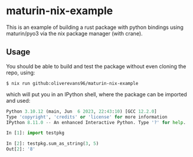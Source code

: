# maturin-nix-example

This is an example of building a rust package with python bindings using maturin/pyo3 via the nix package manager (with crane).

## Usage

You should be able to build and test the package without even cloning the repo, using:
```
$ nix run github:oliverevans96/maturin-nix-example
```

which will put you in an IPython shell, where the package can be imported and used:
```python
Python 3.10.12 (main, Jun  6 2023, 22:43:10) [GCC 12.2.0]
Type 'copyright', 'credits' or 'license' for more information
IPython 8.11.0 -- An enhanced Interactive Python. Type '?' for help.

In [1]: import testpkg

In [2]: testpkg.sum_as_string(3, 5)
Out[2]: '8'
```

